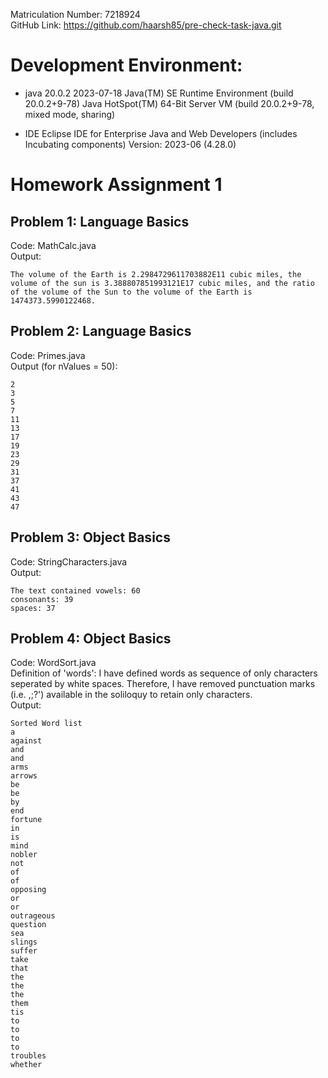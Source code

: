 Matriculation Number: 7218924 <br />
GitHub Link: https://github.com/haarsh85/pre-check-task-java.git

# Development Environment:
- java 20.0.2 2023-07-18
Java(TM) SE Runtime Environment (build 20.0.2+9-78)
Java HotSpot(TM) 64-Bit Server VM (build 20.0.2+9-78, mixed mode, sharing)

-	IDE
Eclipse IDE for Enterprise Java and Web Developers (includes Incubating components)
Version: 2023-06 (4.28.0)

# Homework Assignment 1

## Problem 1: Language Basics
Code: MathCalc.java <br />
Output: 
```
The volume of the Earth is 2.2984729611703882E11 cubic miles, the volume of the sun is 3.388807851993121E17 cubic miles, and the ratio of the volume of the Sun to the volume of the Earth is 1474373.5990122468.
```

## Problem 2: Language Basics
Code: Primes.java <br />
Output (for nValues = 50):
```
2
3
5
7
11
13
17
19
23
29
31
37
41
43
47
```

## Problem 3: Object Basics
Code: StringCharacters.java <br />
Output:
```
The text contained vowels: 60
consonants: 39
spaces: 37
```

## Problem 4: Object Basics
Code: WordSort.java <br />
Definition of 'words': I have defined words as sequence of only characters seperated by white spaces. Therefore, I have removed punctuation marks (i.e. ,;?') available in the soliloquy to retain only characters. <br />
Output:
```
Sorted Word list
a
against
and
and
arms
arrows
be
be
by
end
fortune
in
is
mind
nobler
not
of
of
opposing
or
or
outrageous
question
sea
slings
suffer
take
that
the
the
the
them
tis
to
to
to
to
troubles
whether
```
